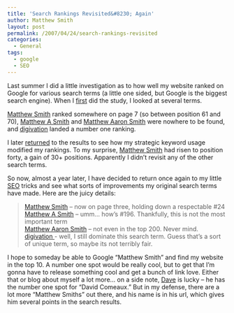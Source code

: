 ```yaml
---
title: 'Search Rankings Revisited&#8230; Again'
author: Matthew Smith
layout: post
permalink: /2007/04/24/search-rankings-revisited
categories:
  - General
tags:
  - google
  - SEO
---
```

Last summer I did a little investigation as to how well my website ranked on Google for various search terms (a little one sided, but Google is the biggest search engine). When I [first][1] did the study, I looked at several terms.

[Matthew Smith][2] ranked somewhere on page 7 (so between position 61 and 70), [Matthew A Smith][3] and [Matthew Aaron Smith][4] were nowhere to be found, and [digivation][5] landed a number one ranking.

I later [returned][6] to the results to see how my strategic keyword usage modified my rankings. To my surprise, [Matthew Smith][2] had risen to position forty, a gain of 30+ positions. Apparently I didn&#8217;t revisit any of the other search terms.

So now, almost a year later, I have decided to return once again to my little [SEO][7] tricks and see what sorts of improvements my original search terms have made. Here are the juicy details:

> [Matthew Smith][2] &#8211; now on page three, holding down a respectable #24[  
> Matthew A Smith][3] &#8211; umm&#8230; how&#8217;s #196. Thankfully, this is not the most important term  
> [Matthew Aaron Smith][4] &#8211; not even in the top 200. Never mind.  
> [digivation ][5]- well, I still dominate this search term. Guess that&#8217;s a sort of unique term, so maybe its not terribly fair.

I hope to someday be able to Google &#8220;Matthew Smith&#8221; and find my website in the top 10. A number one spot would be really cool, but to get that I&#8217;m gonna have to release something cool and get a bunch of link love. Either that or blog about myself a lot more&#8230; on a side note, [Dave][8] is lucky &#8211; he has the number one spot for &#8220;David Comeaux.&#8221; But in my defense, there are a lot more &#8220;Matthew Smiths&#8221; out there, and his name is in his url, which gives him several points in the search results.

 [1]: http://archive.digivation.net/2006/07/27/search-engine-rankings/
 [2]: http://www.google.com/search?hl=en&q=matthew+smith
 [3]: http://www.google.com/search?hl=en&q=matthew+a+smith
 [4]: http://www.google.com/search?hl=en&q=matthew+aaron+smith
 [5]: http://www.google.com/search?hl=en&q=digivation
 [6]: http://archive.digivation.net/2006/08/07/update-search-engine-rankings/
 [7]: http://en.wikipedia.org/wiki/Search_engine_optimization
 [8]: http://www.davidcomeaux.com